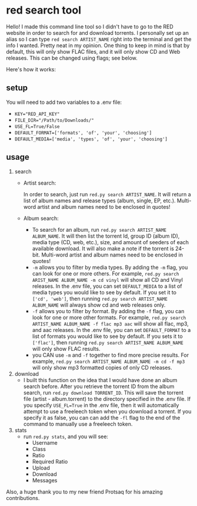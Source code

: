 # red search tool

Hello!  I made this command line tool so I didn't have to go to the RED website in order to search for and download torrents.  I personally set up an alias so I can type `red search ARTIST_NAME` right into the terminal and get the info I wanted.  Pretty neat in my opinion.  One thing to keep in mind is that by default, this will only show FLAC files, and it will only show CD and Web releases.  This can be changed using flags; see below.

Here's how it works:

## setup

You will need to add two variables to a .env file:
- `KEY="RED_API_KEY"`
- `FILE_DIR="/Path/to/Downloads/"`
- `USE_FL=True/False`
- `DEFAULT_FORMAT=['formats', 'of', 'your', 'choosing']`
- `DEFAULT_MEDIA=['media', 'types', 'of', 'your', 'choosing']`

## usage

1. search
	- Artist search:

		In order to search, just run `red.py search ARTIST_NAME`.  It will return a list of album names and release types (album, single, EP, etc.).  Multi-word artist and album names need to be enclosed in quotes!

	- Album search:
		- To search for an album, run `red.py search ARTIST_NAME ALBUM_NAME`.  It will then list the torrent Id, group ID (album ID), media type (CD, web, etc.), size, and amount of seeders of each available download. It will also make a note if the torrent is 24-bit.  Multi-word artist and album names need to be enclosed in quotes!
		- `-m` allows you to filter by media types.  By adding the `-m` flag, you can look for one or more others. For example, `red.py search ARIST_NAME ALBUM_NAME -m cd vinyl` will show all CD and Vinyl releases.  In the .env file, you can set `DEFAULT_MEDIA` to a list of media types you would like to see by default.  If you set it to `['cd', 'web']`, then running `red.py search ARTIST_NAME ALBUM_NAME` will always show cd and web releases only.
		- `-f` allows you to filter by format.  By adding the `-f` flag, you can look for one or more other formats.  For example, `red.py search ARTIST_NAME ALBUM_NAME -f flac mp3 aac` will show all flac, mp3, and aac releases.  In the .env file, you can set `DEFAULT_FORMAT` to a list of formats you would like to see by default.  If you sets it to `['flac']`, then running `red.py search ARTIST_NAME ALBUM_NAME` will only show FLAC results.
		- you CAN use `-m` and `-f` together to find more precise results. For example, `red.py search ARTIST_NAME ALBUM_NAME -m cd -f mp3` will only show mp3 formatted copies of only CD releases.
2. download
	- I built this function on the idea that I would have done an album search before.  After you retrieve the torrent ID from the album search, run `red.py download TORRENT_ID`.  This will save the torrent file (artist - album.torrent) to the directory specified in the .env file. If you specify `USE_FL=True` in the .env file, then it will automatically attempt to use a freeleech token when you download a torrent.  If you specify it as false, you can can add the `-fl` flag to the end of the command to manually use a freeleech token. 
3. stats
	- run `red.py stats`, and you will see:
		- Username
		- Class
		- Ratio
		- Required Ratio
		- Upload
		- Download
		- Messages


Also, a huge thank you to my new friend Protsaq for his amazing contributions.